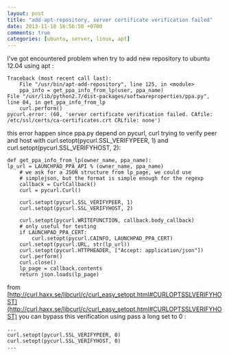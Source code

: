 ```yaml
---
layout: post
title: "add-apt-repository, server certificate verification failed"
date: 2013-11-18 16:56:50 +0700
comments: true
categories: [ubuntu, server, linux, apt]
---
```

I've got encountered problem when try to add new repository to ubuntu 12.04 using apt :

    Traceback (most recent call last):
    	File "/usr/bin/apt-add-repository", line 125, in <module>
    	ppa_info = get_ppa_info_from_lp(user, ppa_name)
    File "/usr/lib/python2.7/dist-packages/softwareproperties/ppa.py", line 84, in get_ppa_info_from_lp
    	curl.perform()
    pycurl.error: (60, 'server certificate verification failed. CAfile: /etc/ssl/certs/ca-certificates.crt CRLfile: none')
<!-- MORE -->
this error happen since ppa.py depend on pycurl, curl trying to verify peer and host with curl.setopt(pycurl.SSL_VERIFYPEER, 1) and curl.setopt(pycurl.SSL_VERIFYHOST, 2):

	def get_ppa_info_from_lp(owner_name, ppa_name):
	lp_url = LAUNCHPAD_PPA_API % (owner_name, ppa_name)
		# we ask for a JSON structure from lp_page, we could use
		# simplejson, but the format is simple enough for the regexp
		callback = CurlCallback()
		curl = pycurl.Curl()

		curl.setopt(pycurl.SSL_VERIFYPEER, 1)
		curl.setopt(pycurl.SSL_VERIFYHOST, 2)

		curl.setopt(pycurl.WRITEFUNCTION, callback.body_callback)
		# only useful for testing
		if LAUNCHPAD_PPA_CERT:
			curl.setopt(pycurl.CAINFO, LAUNCHPAD_PPA_CERT)
		curl.setopt(pycurl.URL, str(lp_url))
		curl.setopt(pycurl.HTTPHEADER, ["Accept: application/json"])
		curl.perform()
		curl.close()
		lp_page = callback.contents
		return json.loads(lp_page) 
from [http://curl.haxx.se/libcurl/c/curl_easy_setopt.html#CURLOPTSSLVERIFYHOST](http://curl.haxx.se/libcurl/c/curl_easy_setopt.html#CURLOPTSSLVERIFYHOST) you can bypass this verification using pass a long set to 0 :

	...
	curl.setopt(pycurl.SSL_VERIFYPEER, 0)
	curl.setopt(pycurl.SSL_VERIFYHOST, 0)
	...